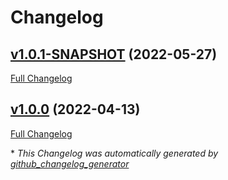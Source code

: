 # Changelog

## [v1.0.1-SNAPSHOT](https://github.com/NASA-PDS/registry-crawler-service/tree/v1.0.1-SNAPSHOT) (2022-05-27)

[Full Changelog](https://github.com/NASA-PDS/registry-crawler-service/compare/v1.0.0...v1.0.1-SNAPSHOT)

## [v1.0.0](https://github.com/NASA-PDS/registry-crawler-service/tree/v1.0.0) (2022-04-13)

[Full Changelog](https://github.com/NASA-PDS/registry-crawler-service/compare/e5bc1897d0dbe974f5790094019612b3503cb5b9...v1.0.0)



\* *This Changelog was automatically generated by [github_changelog_generator](https://github.com/github-changelog-generator/github-changelog-generator)*
